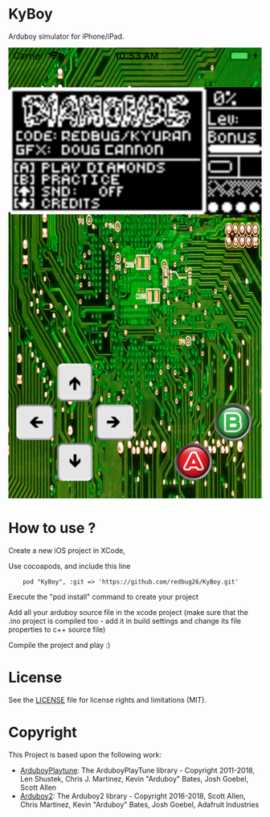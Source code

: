 KyBoy
=====

Arduboy simulator for iPhone/iPad.

![Screenshot](screenshot.png)

How to use ?
============

Create a new iOS project in XCode,

Use cocoapods, and include this line

```
    pod "KyBoy", :git => 'https://github.com/redbug26/KyBoy.git'
```

Execute the "pod install" command to create your project

Add all your arduboy source file in the xcode project (make sure that the .ino project is compiled too - add it in build settings and change its file properties to c++ source file)

Compile the project and play :)


License
=======

See the [LICENSE](LICENSE.md) file for license rights and limitations (MIT).

Copyright
=========

This Project is based upon the following work:

- [ArduboyPlaytune](https://github.com/Arduboy/ArduboyPlaytune): The ArduboyPlayTune library - Copyright 2011-2018, Len Shustek, Chris J. Martinez, Kevin "Arduboy" Bates, Josh Goebel, Scott Allen
- [Arduboy2](https://github.com/MLXXXp/Arduboy2): The Arduboy2 library - Copyright 2016-2018, Scott Allen, Chris Martinez, Kevin "Arduboy" Bates, Josh Goebel, Adafruit Industries

